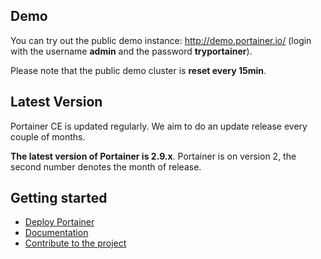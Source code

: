 ## Demo

You can try out the public demo instance: http://demo.portainer.io/ (login with the username **admin** and the password **tryportainer**).

Please note that the public demo cluster is **reset every 15min**.

## Latest Version

Portainer CE is updated regularly. We aim to do an update release every couple of months.

**The latest version of Portainer is 2.9.x**. Portainer is on version 2, the second number denotes the month of release.

## Getting started

- [Deploy Portainer](https://docs.portainer.io/v/ce-2.9/start/install)
- [Documentation](https://documentation.portainer.io)
- [Contribute to the project](https://documentation.portainer.io/contributing/instructions/)
